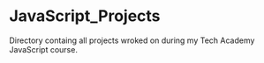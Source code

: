 # JavaScript_Projects

Directory containg all projects wroked on during my Tech Academy JavaScript course.
